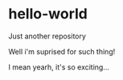 # hello-world
Just another repository

Well i'm suprised for such thing!

I mean yearh, it's so exciting...
